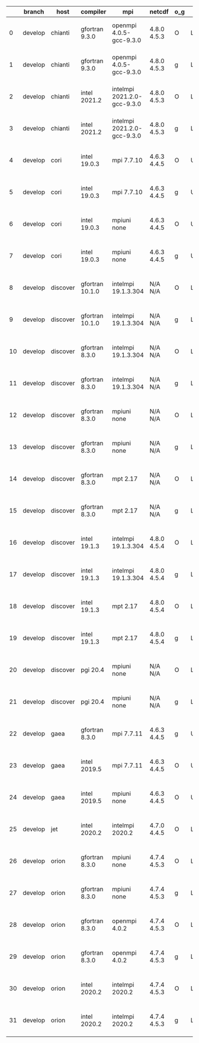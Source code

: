 |    | branch   | host     | compiler        | mpi                         | netcdf      | o_g   | os     | build   | u_pass   | u_fail   | s_pass   | s_fail   | e_pass   | e_fail   | nuopc_pass   | nuopc_fail   | artifacts_hash                                                                                                                                                        | modified                  |
|----|----------|----------|-----------------|-----------------------------|-------------|-------|--------|---------|----------|----------|----------|----------|----------|----------|--------------|--------------|-----------------------------------------------------------------------------------------------------------------------------------------------------------------------|---------------------------|
|  0 | develop  | chianti  | gfortran 9.3.0  | openmpi 4.0.5-gcc-9.3.0     | 4.8.0 4.5.3 | O     | Linux  | pass    | 13685    | 0        | 49       | 0        | 80       | 0        | 50           | 0            | [artifacts](https://github.com/esmf-org/esmf-test-artifacts/tree/4079053775c4eaa8e0af9e44d44492a214c67a42/develop/chianti/gfortran/9.3.0/O/openmpi/4.0.5-gcc-9.3.0)   | 2022-03-25 01:56:03 -0400 |
|  1 | develop  | chianti  | gfortran 9.3.0  | openmpi 4.0.5-gcc-9.3.0     | 4.8.0 4.5.3 | g     | Linux  | pass    | 13685    | 0        | 49       | 0        | 80       | 0        | 50           | 0            | [artifacts](https://github.com/esmf-org/esmf-test-artifacts/tree/3929d875a6e1897374f664916b4f573a65017ab7/develop/chianti/gfortran/9.3.0/g/openmpi/4.0.5-gcc-9.3.0)   | 2022-03-25 02:52:36 -0400 |
|  2 | develop  | chianti  | intel 2021.2    | intelmpi 2021.2.0-gcc-9.3.0 | 4.8.0 4.5.3 | O     | Linux  | pass    | 13685    | 0        | 49       | 0        | 80       | 0        | 50           | 0            | [artifacts](https://github.com/esmf-org/esmf-test-artifacts/tree/62b853f78a9af1155fd7a562e234c3008f3ac61c/develop/chianti/intel/2021.2/O/intelmpi/2021.2.0-gcc-9.3.0) | 2022-03-25 02:26:03 -0400 |
|  3 | develop  | chianti  | intel 2021.2    | intelmpi 2021.2.0-gcc-9.3.0 | 4.8.0 4.5.3 | g     | Linux  | pass    | 13685    | 0        | 49       | 0        | 80       | 0        | 50           | 0            | [artifacts](https://github.com/esmf-org/esmf-test-artifacts/tree/c7aeb6a9949c2569eea7338788388fa9f6809a7b/develop/chianti/intel/2021.2/g/intelmpi/2021.2.0-gcc-9.3.0) | 2022-03-25 03:23:17 -0400 |
|  4 | develop  | cori     | intel 19.0.3    | mpi 7.7.10                  | 4.6.3 4.4.5 | O     | Unicos | pass    | 13685    | 0        | 49       | 0        | 80       | 0        | 50           | 0            | [artifacts](https://github.com/esmf-org/esmf-test-artifacts/tree/3232e0b5d63afc61d4fb79267fdbadb4c986dde4/develop/cori/intel/19.0.3/O/mpi/7.7.10)                     | 2022-03-25 04:16:22 -0700 |
|  5 | develop  | cori     | intel 19.0.3    | mpi 7.7.10                  | 4.6.3 4.4.5 | g     | Unicos | pass    | 13685    | 0        | 49       | 0        | 80       | 0        | 50           | 0            | [artifacts](https://github.com/esmf-org/esmf-test-artifacts/tree/e4cd2085254af86399b876155304d04b38272ca3/develop/cori/intel/19.0.3/g/mpi/7.7.10)                     | 2022-03-25 04:14:31 -0700 |
|  6 | develop  | cori     | intel 19.0.3    | mpiuni none                 | 4.6.3 4.4.5 | O     | Unicos | pass    | 12158    | 0        | 8        | 0        | 43       | 0        | 0            | 50           | [artifacts](https://github.com/esmf-org/esmf-test-artifacts/tree/213e9581cfca8d1e524e610e51677f4cdce21739/develop/cori/intel/19.0.3/O/mpiuni/none)                    | 2022-03-25 03:51:40 -0700 |
|  7 | develop  | cori     | intel 19.0.3    | mpiuni none                 | 4.6.3 4.4.5 | g     | Unicos | pass    | 12158    | 0        | 8        | 0        | 43       | 0        | 0            | 50           | [artifacts](https://github.com/esmf-org/esmf-test-artifacts/tree/75e8518a23131aec4fa258d549a87d366fdbc3c2/develop/cori/intel/19.0.3/g/mpiuni/none)                    | 2022-03-25 03:53:19 -0700 |
|  8 | develop  | discover | gfortran 10.1.0 | intelmpi 19.1.3.304         | N/A N/A     | O     | Linux  | pass    | 13670    | 15       | 49       | 0        | 80       | 0        | 50           | 0            | [artifacts](https://github.com/esmf-org/esmf-test-artifacts/tree/6be9d0e6e37dc28dc29a30c739d7e5ee25681850/develop/discover/gfortran/10.1.0/O/intelmpi/19.1.3.304)     | 2022-03-25 01:41:14 -0400 |
|  9 | develop  | discover | gfortran 10.1.0 | intelmpi 19.1.3.304         | N/A N/A     | g     | Linux  | pass    | 13670    | 15       | 49       | 0        | 80       | 0        | 50           | 0            | [artifacts](https://github.com/esmf-org/esmf-test-artifacts/tree/fd5bef3c64bd1356d004d2a6b97aab78304f244d/develop/discover/gfortran/10.1.0/g/intelmpi/19.1.3.304)     | 2022-03-25 01:54:12 -0400 |
| 10 | develop  | discover | gfortran 8.3.0  | intelmpi 19.1.3.304         | N/A N/A     | O     | Linux  | pass    | 13670    | 15       | 49       | 0        | 80       | 0        | 50           | 0            | [artifacts](https://github.com/esmf-org/esmf-test-artifacts/tree/8c0bb2ca137090021fad787d5be4878eb3af6d50/develop/discover/gfortran/8.3.0/O/intelmpi/19.1.3.304)      | 2022-03-25 01:39:42 -0400 |
| 11 | develop  | discover | gfortran 8.3.0  | intelmpi 19.1.3.304         | N/A N/A     | g     | Linux  | pass    | 13670    | 15       | 49       | 0        | 80       | 0        | 50           | 0            | [artifacts](https://github.com/esmf-org/esmf-test-artifacts/tree/11d6871f124ab7817034b0b6e172cec62981a8c7/develop/discover/gfortran/8.3.0/g/intelmpi/19.1.3.304)      | 2022-03-25 01:52:42 -0400 |
| 12 | develop  | discover | gfortran 8.3.0  | mpiuni none                 | N/A N/A     | O     | Linux  | pass    | 12158    | 0        | 8        | 0        | 43       | 0        | 0            | 50           | [artifacts](https://github.com/esmf-org/esmf-test-artifacts/tree/c2197484967de77167c4c438dcc7a9eecb77ee1d/develop/discover/gfortran/8.3.0/O/mpiuni/none)              | 2022-03-25 01:29:28 -0400 |
| 13 | develop  | discover | gfortran 8.3.0  | mpiuni none                 | N/A N/A     | g     | Linux  | pass    | 12158    | 0        | 8        | 0        | 43       | 0        | 0            | 50           | [artifacts](https://github.com/esmf-org/esmf-test-artifacts/tree/b230e7b2b998de5f2e0084ce27bed03a948f7d56/develop/discover/gfortran/8.3.0/g/mpiuni/none)              | 2022-03-25 01:44:19 -0400 |
| 14 | develop  | discover | gfortran 8.3.0  | mpt 2.17                    | N/A N/A     | O     | Linux  | pass    | 13685    | 0        | 49       | 0        | 80       | 0        | 46           | 4            | [artifacts](https://github.com/esmf-org/esmf-test-artifacts/tree/54e5558d8425640938e3e30286507c15022b6b6c/develop/discover/gfortran/8.3.0/O/mpt/2.17)                 | 2022-03-25 01:33:09 -0400 |
| 15 | develop  | discover | gfortran 8.3.0  | mpt 2.17                    | N/A N/A     | g     | Linux  | pass    | 13685    | 0        | 49       | 0        | 80       | 0        | 46           | 4            | [artifacts](https://github.com/esmf-org/esmf-test-artifacts/tree/747108237f5b9a494e1eee3d0d1f844e2dcdf436/develop/discover/gfortran/8.3.0/g/mpt/2.17)                 | 2022-03-25 01:46:28 -0400 |
| 16 | develop  | discover | intel 19.1.3    | intelmpi 19.1.3.304         | 4.8.0 4.5.4 | O     | Linux  | pass    | 13685    | 0        | 49       | 0        | 80       | 0        | 50           | 0            | [artifacts](https://github.com/esmf-org/esmf-test-artifacts/tree/9ddbb85f05e43d11584899ad3dfcde38bce4c53c/develop/discover/intel/19.1.3/O/intelmpi/19.1.3.304)        | 2022-03-25 01:53:37 -0400 |
| 17 | develop  | discover | intel 19.1.3    | intelmpi 19.1.3.304         | 4.8.0 4.5.4 | g     | Linux  | pass    | 13685    | 0        | 49       | 0        | 80       | 0        | 50           | 0            | [artifacts](https://github.com/esmf-org/esmf-test-artifacts/tree/043f15454072e83da8bbaee6ccdc3003cc04a3c3/develop/discover/intel/19.1.3/g/intelmpi/19.1.3.304)        | 2022-03-25 02:02:00 -0400 |
| 18 | develop  | discover | intel 19.1.3    | mpt 2.17                    | 4.8.0 4.5.4 | O     | Linux  | pass    | 13685    | 0        | 49       | 0        | 80       | 0        | 50           | 0            | [artifacts](https://github.com/esmf-org/esmf-test-artifacts/tree/d39161cbb78630b43ddbe2a79d578f133a49f95e/develop/discover/intel/19.1.3/O/mpt/2.17)                   | 2022-03-25 01:46:52 -0400 |
| 19 | develop  | discover | intel 19.1.3    | mpt 2.17                    | 4.8.0 4.5.4 | g     | Linux  | pass    | 13685    | 0        | 49       | 0        | 80       | 0        | 50           | 0            | [artifacts](https://github.com/esmf-org/esmf-test-artifacts/tree/fd5bef3c64bd1356d004d2a6b97aab78304f244d/develop/discover/intel/19.1.3/g/mpt/2.17)                   | 2022-03-25 01:54:12 -0400 |
| 20 | develop  | discover | pgi 20.4        | mpiuni none                 | N/A N/A     | O     | Linux  | pass    | 11536    | 622      | 6        | 2        | 40       | 3        | 0            | 50           | [artifacts](https://github.com/esmf-org/esmf-test-artifacts/tree/21f391155eb785e5cbbe6b6237a237c3fe8af6ce/develop/discover/pgi/20.4/O/mpiuni/none)                    | 2022-03-25 02:52:51 -0400 |
| 21 | develop  | discover | pgi 20.4        | mpiuni none                 | N/A N/A     | g     | Linux  | pass    | 11536    | 622      | 4        | 4        | 40       | 3        | 0            | 50           | [artifacts](https://github.com/esmf-org/esmf-test-artifacts/tree/602b1576fd7412da4bb25cc38e340f8a9ca3db8f/develop/discover/pgi/20.4/g/mpiuni/none)                    | 2022-03-25 03:29:39 -0400 |
| 22 | develop  | gaea     | gfortran 8.3.0  | mpi 7.7.11                  | 4.6.3 4.4.5 | g     | Unicos | pass    | 13684    | 1        | 49       | 0        | 80       | 0        | 47           | 3            | [artifacts](https://github.com/esmf-org/esmf-test-artifacts/tree/59cf7a0b896b876cdc6597c251136df0b31d8a10/develop/gaea/gfortran/8.3.0/g/mpi/7.7.11)                   | 2022-03-25 02:09:11 -0400 |
| 23 | develop  | gaea     | intel 2019.5    | mpi 7.7.11                  | 4.6.3 4.4.5 | O     | Unicos | pass    | 13670    | 15       | 49       | 0        | 80       | 0        | 47           | 3            | [artifacts](https://github.com/esmf-org/esmf-test-artifacts/tree/c08bab8a513db62a231a439d9125c54e344b741a/develop/gaea/intel/2019.5/O/mpi/7.7.11)                     | 2022-03-25 01:20:47 -0400 |
| 24 | develop  | gaea     | intel 2019.5    | mpiuni none                 | 4.6.3 4.4.5 | O     | Unicos | pass    | 12143    | 15       | 8        | 0        | 43       | 0        | 0            | 50           | [artifacts](https://github.com/esmf-org/esmf-test-artifacts/tree/ade5a58f135dfcf1016a211ff11aa3e7b65840de/develop/gaea/intel/2019.5/O/mpiuni/none)                    | 2022-03-25 01:09:51 -0400 |
| 25 | develop  | jet      | intel 2020.2    | intelmpi 2020.2             | 4.7.0 4.4.5 | O     | Linux  | pass    | pending  | pending  | pending  | pending  | pending  | pending  | pending      | pending      | [artifacts](https://github.com/esmf-org/esmf-test-artifacts/tree/b8ea751112cfacc7ec1490391873df73c3a709d7/develop/jet/intel/2020.2/O/intelmpi/2020.2)                 | 2022-03-25 04:06:11 +0000 |
| 26 | develop  | orion    | gfortran 8.3.0  | mpiuni none                 | 4.7.4 4.5.3 | O     | Linux  | pass    | 12158    | 0        | 8        | 0        | 43       | 0        | 0            | 50           | [artifacts](https://github.com/esmf-org/esmf-test-artifacts/tree/6f6b4b216d3176c8f95d68d5a1e3c493f8cd7c32/develop/orion/gfortran/8.3.0/O/mpiuni/none)                 | 2022-03-25 03:00:56 -0500 |
| 27 | develop  | orion    | gfortran 8.3.0  | mpiuni none                 | 4.7.4 4.5.3 | g     | Linux  | pass    | 12158    | 0        | 8        | 0        | 43       | 0        | 0            | 50           | [artifacts](https://github.com/esmf-org/esmf-test-artifacts/tree/e6a7df19ce79d20b2ea94dbf9772908597634bce/develop/orion/gfortran/8.3.0/g/mpiuni/none)                 | 2022-03-25 03:02:26 -0500 |
| 28 | develop  | orion    | gfortran 8.3.0  | openmpi 4.0.2               | 4.7.4 4.5.3 | O     | Linux  | pass    | 13685    | 0        | 49       | 0        | 80       | 0        | 50           | 0            | [artifacts](https://github.com/esmf-org/esmf-test-artifacts/tree/678c85697ab59e07b16764e5a93d18da8e647d0a/develop/orion/gfortran/8.3.0/O/openmpi/4.0.2)               | 2022-03-25 02:59:39 -0500 |
| 29 | develop  | orion    | gfortran 8.3.0  | openmpi 4.0.2               | 4.7.4 4.5.3 | g     | Linux  | pass    | 13685    | 0        | 49       | 0        | 80       | 0        | 50           | 0            | [artifacts](https://github.com/esmf-org/esmf-test-artifacts/tree/96568921fa769eb4e50702e1e1f7a69d15751788/develop/orion/gfortran/8.3.0/g/openmpi/4.0.2)               | 2022-03-25 03:10:57 -0500 |
| 30 | develop  | orion    | intel 2020.2    | intelmpi 2020.2             | 4.7.4 4.5.3 | O     | Linux  | pass    | 13685    | 0        | 49       | 0        | 80       | 0        | 50           | 0            | [artifacts](https://github.com/esmf-org/esmf-test-artifacts/tree/8b5b67ed8692a3c0c0ace725dd78d9f66ecad258/develop/orion/intel/2020.2/O/intelmpi/2020.2)               | 2022-03-25 03:33:03 -0500 |
| 31 | develop  | orion    | intel 2020.2    | intelmpi 2020.2             | 4.7.4 4.5.3 | g     | Linux  | pass    | 13685    | 0        | 49       | 0        | 80       | 0        | 50           | 0            | [artifacts](https://github.com/esmf-org/esmf-test-artifacts/tree/f05af77e122a516939af24a5efc7fb1ba4c728b1/develop/orion/intel/2020.2/g/intelmpi/2020.2)               | 2022-03-25 03:33:46 -0500 |